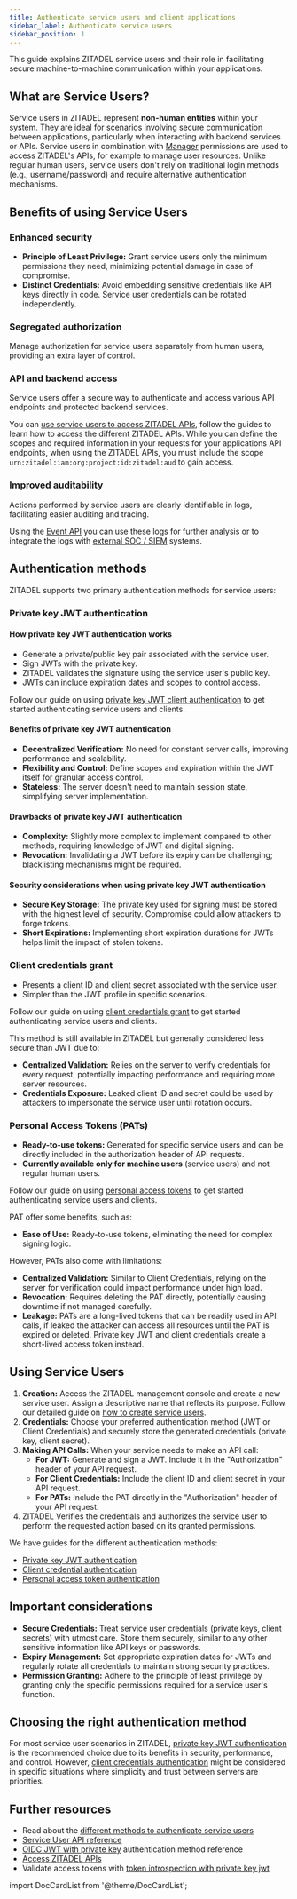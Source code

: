 ```yaml
---
title: Authenticate service users and client applications
sidebar_label: Authenticate service users
sidebar_position: 1
---
```


This guide explains ZITADEL service users and their role in facilitating secure machine-to-machine communication within your applications.

## What are Service Users?

Service users in ZITADEL represent **non-human entities** within your system.
They are ideal for scenarios involving secure communication between applications, particularly when interacting with backend services or APIs.
Service users in combination with [Manager](/concepts/structure/managers) permissions are used to access ZITADEL's APIs, for example to manage user resources.
Unlike regular human users, service users don't rely on traditional login methods (e.g., username/password) and require alternative authentication mechanisms.

## Benefits of using Service Users

### Enhanced security

* **Principle of Least Privilege:** Grant service users only the minimum permissions they need, minimizing potential damage in case of compromise.
* **Distinct Credentials:** Avoid embedding sensitive credentials like API keys directly in code. Service user credentials can be rotated independently.

### Segregated authorization

Manage authorization for service users separately from human users, providing an extra layer of control.

### API and backend access

Service users offer a secure way to authenticate and access various API endpoints and protected backend services.

You can [use service users to access ZITADEL APIs](../zitadel-apis/access-zitadel-apis), follow the guides to learn how to access the different ZITADEL APIs.
While you can define the scopes and required information in your requests for your applications API endpoints, when using the ZITADEL APIs, you must include the scope `urn:zitadel:iam:org:project:id:zitadel:aud` to gain access.

### Improved auditability

Actions performed by service users are clearly identifiable in logs, facilitating easier auditing and tracing.

Using the [Event API](../zitadel-apis/event-api) you can use these logs for further analysis or to integrate the logs with [external SOC / SIEM](../external-audit-log) systems.

## Authentication methods

ZITADEL supports two primary authentication methods for service users:

### Private key JWT authentication

#### How private key JWT authentication works

* Generate a private/public key pair associated with the service user.
* Sign JWTs with the private key.
* ZITADEL validates the signature using the service user's public key.
* JWTs can include expiration dates and scopes to control access.

Follow our guide on using [private key JWT client authentication](./private-key-jwt) to get started authenticating service users and clients.

#### Benefits of private key JWT authentication

* **Decentralized Verification:** No need for constant server calls, improving performance and scalability.
* **Flexibility and Control:** Define scopes and expiration within the JWT itself for granular access control.
* **Stateless:** The server doesn't need to maintain session state, simplifying server implementation.

#### Drawbacks of private key JWT authentication

* **Complexity:** Slightly more complex to implement compared to other methods, requiring knowledge of JWT and digital signing.
* **Revocation:** Invalidating a JWT before its expiry can be challenging; blacklisting mechanisms might be required. 

#### Security considerations when using private key JWT authentication

* **Secure Key Storage:** The private key used for signing must be stored with the highest level of security. Compromise could allow attackers to forge tokens.
* **Short Expirations:** Implementing short expiration durations for JWTs helps limit the impact of stolen tokens.

### Client credentials grant

* Presents a client ID and client secret associated with the service user.
* Simpler than the JWT profile in specific scenarios.

Follow our guide on using [client credentials grant](./client-credentials) to get started authenticating service users and clients.

This method is still available in ZITADEL but generally considered less secure than JWT due to:

* **Centralized Validation:** Relies on the server to verify credentials for every request, potentially impacting performance and requiring more server resources.
* **Credentials Exposure:** Leaked client ID and secret could be used by attackers to impersonate the service user until rotation occurs.

### Personal Access Tokens (PATs)

* **Ready-to-use tokens:** Generated for specific service users and can be directly included in the authorization header of API requests.
* **Currently available only for machine users** (service users) and not regular human users.

Follow our guide on using [personal access tokens](./personal-access-token) to get started authenticating service users and clients.

PAT offer some benefits, such as:

* **Ease of Use:** Ready-to-use tokens, eliminating the need for complex signing logic.

However, PATs also come with limitations:

* **Centralized Validation:** Similar to Client Credentials, relying on the server for verification could impact performance under high load.
* **Revocation:** Requires deleting the PAT directly, potentially causing downtime if not managed carefully.
* **Leakage:** PATs are a long-lived tokens that can be readily used in API calls, if leaked the attacker can access all resources until the PAT is expired or deleted. Private key JWT and client credentials create a short-lived access token instead.

## Using Service Users

1. **Creation:** Access the ZITADEL management console and create a new service user. Assign a descriptive name that reflects its purpose. Follow our detailed guide on [how to create service users](../../manage/console/users).
2. **Credentials:** Choose your preferred authentication method (JWT or Client Credentials) and securely store the generated credentials (private key, client secret).
3. **Making API Calls:** When your service needs to make an API call:
    * **For JWT:** Generate and sign a JWT. Include it in the "Authorization" header of your API request.
    * **For Client Credentials:** Include the client ID and client secret in your API request.
    * **For PATs:** Include the PAT directly in the "Authorization" header of your API request.
4. ZITADEL Verifies the credentials and authorizes the service user to perform the requested action based on its granted permissions.

We have guides for the different authentication methods:

- [Private key JWT authentication](private-key-jwt)
- [Client credential authentication](client-credentials)
- [Personal access token authentication](personal-access-token)

## Important considerations

* **Secure Credentials:** Treat service user credentials (private keys, client secrets) with utmost care. Store them securely, similar to any other sensitive information like API keys or passwords.
* **Expiry Management:** Set appropriate expiration dates for JWTs and regularly rotate all credentials to maintain strong security practices.
* **Permission Granting:** Adhere to the principle of least privilege by granting only the specific permissions required for a service user's function.

## Choosing the right authentication method

For most service user scenarios in ZITADEL, [private key JWT authentication](./private-key-jwt.md) is the recommended choice due to its benefits in security, performance, and control.
However, [client credentials authentication](./client-credentials.md) might be considered in specific situations where simplicity and trust between servers are priorities.

## Further resources

* Read about the [different methods to authenticate service users](./authenticate-service-users)
* [Service User API reference](/docs/category/apis/resources/mgmt/user-machine)
* [OIDC JWT with private key](/docs/apis/openidoauth/authn-methods#jwt-with-private-key) authentication method reference
* [Access ZITADEL APIs](../zitadel-apis/access-zitadel-apis)
* Validate access tokens with [token introspection with private key jwt](../token-introspection/private-key-jwt.mdx)

import DocCardList from '@theme/DocCardList';

<DocCardList />
